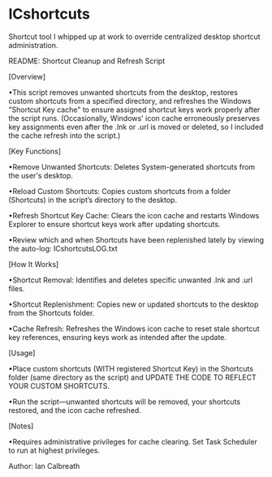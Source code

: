 # ICshortcuts
Shortcut tool I whipped up at work to override centralized desktop shortcut administration.

README: Shortcut Cleanup and Refresh Script

[Overview]

•This script removes unwanted shortcuts from the desktop, restores custom shortcuts from a specified directory, and refreshes the Windows "Shortcut Key cache" to ensure assigned shortcut keys work properly after the script runs.  (Occasionally, Windows' icon cache erroneously preserves key assignments even after the .lnk or .url is moved or deleted, so I included the cache refresh into the script.)

[Key Functions]

•Remove Unwanted Shortcuts: Deletes System-generated shortcuts from the user's desktop.

•Reload Custom Shortcuts: Copies custom shortcuts from a folder (Shortcuts) in the script’s directory to the desktop.

•Refresh Shortcut Key Cache: Clears the icon cache and restarts Windows Explorer to ensure shortcut keys work after updating shortcuts.

•Review which and when Shortcuts have been replenished lately by viewing the auto-log: ICshortcutsLOG.txt

[How It Works]

•Shortcut Removal: Identifies and deletes specific unwanted .lnk and .url files.

•Shortcut Replenishment: Copies new or updated shortcuts to the desktop from the Shortcuts folder.

•Cache Refresh: Refreshes the Windows icon cache to reset stale shortcut key references, ensuring keys work as intended after the update.

[Usage]

•Place custom shortcuts (WITH registered Shortcut Key) in the Shortcuts folder (same directory as the script) and UPDATE THE CODE TO REFLECT YOUR CUSTOM SHORTCUTS.  

•Run the script—unwanted shortcuts will be removed, your shortcuts restored, and the icon cache refreshed.

[Notes]

•Requires administrative privileges for cache clearing.  Set Task Scheduler to run at highest privileges.


Author: Ian Calbreath
